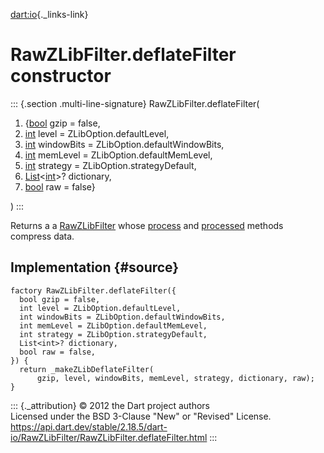 [dart:io](../../dart-io/dart-io-library){._links-link}

RawZLibFilter.deflateFilter constructor
=======================================

::: {.section .multi-line-signature}
RawZLibFilter.deflateFilter(

1.  {[bool](../../dart-core/bool-class) gzip = false,
2.  [int](../../dart-core/int-class) level = ZLibOption.defaultLevel,
3.  [int](../../dart-core/int-class) windowBits =
    ZLibOption.defaultWindowBits,
4.  [int](../../dart-core/int-class) memLevel =
    ZLibOption.defaultMemLevel,
5.  [int](../../dart-core/int-class) strategy =
    ZLibOption.strategyDefault,
6.  [List](../../dart-core/list-class)\<[int](../../dart-core/int-class)\>?
    dictionary,
7.  [bool](../../dart-core/bool-class) raw = false}

)
:::

Returns a a [RawZLibFilter](../rawzlibfilter-class) whose
[process](process) and [processed](processed) methods compress data.

Implementation {#source}
--------------

``` {.language-dart data-language="dart"}
factory RawZLibFilter.deflateFilter({
  bool gzip = false,
  int level = ZLibOption.defaultLevel,
  int windowBits = ZLibOption.defaultWindowBits,
  int memLevel = ZLibOption.defaultMemLevel,
  int strategy = ZLibOption.strategyDefault,
  List<int>? dictionary,
  bool raw = false,
}) {
  return _makeZLibDeflateFilter(
      gzip, level, windowBits, memLevel, strategy, dictionary, raw);
}
```

::: {._attribution}
© 2012 the Dart project authors\
Licensed under the BSD 3-Clause \"New\" or \"Revised\" License.\
<https://api.dart.dev/stable/2.18.5/dart-io/RawZLibFilter/RawZLibFilter.deflateFilter.html>
:::
